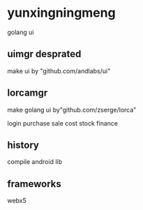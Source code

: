 # yunxingningmeng

golang ui

## uimgr desprated

make ui by "github.com/andlabs/ui"

## lorcamgr

make golang ui by"github.com/zserge/lorca"

login
purchase
sale
cost
stock
finance

## history

compile android lib


## frameworks

webx5